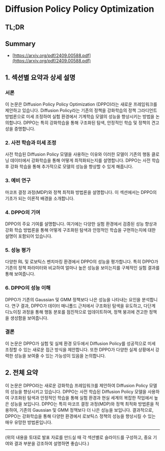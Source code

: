 # Diffusion Policy Policy Optimization
## TL;DR
## Summary
- [https://arxiv.org/pdf/2409.00588.pdf](https://arxiv.org/pdf/2409.00588.pdf)

## 1. 섹션별 요약과 상세 설명

### 서론 
이 논문은 Diffusion Policy Policy Optimization (DPPO)라는 새로운 프레임워크를 제안하고 있습니다. Diffusion Policy라는 기존의 정책을 강화학습의 정책 그라디언트 방법론으로 미세 조정하여 실험 환경에서 기계학습 모델의 성능을 향상시키는 방법을 논의합니다. DPPO는 특히 강화학습을 통해 구조화된 탐색, 안정적인 학습 및 정책의 견고성을 증명합니다.

### 2. 사전 학습과 미세 조정
사전 학습된 Diffusion Policy 모델을 사용하는 이유와 이러한 모델이 기존의 행동 클로닝 데이터에서 강화학습을 통해 어떻게 최적화되는지를 설명합니다. DPPO는 사전 학습 후 강화 학습을 통해 추가적으로 모델의 성능을 향상할 수 있게 해줍니다.

### 3. 예비 연구
마코프 결정 과정(MDP)와 정책 최적화 방법론을 설명합니다. 이 섹션에서는 DPPO의 기초가 되는 이론적 배경을 소개합니다.

### 4. DPPO의 기여
DPPO의 주요 기여를 설명합니다. 여기에는 다양한 실험 환경에서 검증된 성능 향상과 강화 학습 방법론을 통해 어떻게 구조화된 탐색과 안정적인 학습을 구현하는지에 대한 설명이 포함되어 있습니다.

### 5. 성능 평가
다양한 RL 및 로보틱스 벤치마킹 환경에서 DPPO의 성능을 평가합니다. 특히 DPPO가 기존의 정책 파라미터와 비교하여 얼마나 높은 성능을 보이는지를 구체적인 실험 결과를 통해 보여줍니다.

### 6. DPPO의 성능 이해
DPPO가 기존의 Gaussian 및 GMM 정책보다 나은 성능을 나타내는 요인을 분석합니다. 연구 결과, DPPO가 데이터 매니폴드 근처에서 구조화된 탐색을 유도하고, 다단계 디노이징 과정을 통해 행동 분포를 점진적으로 업데이트하며, 정책 붕괴에 견고한 정책을 생성함을 보여줍니다.

### 결론
이 논문은 DPPO가 실험 및 실제 환경 모두에서 Diffusion Policy를 성공적으로 미세 조정할 수 있는 새로운 접근 방식을 제안합니다. 또한 DPPO가 다양한 실제 상황에서 강력한 성능을 보여줄 수 있는 가능성이 있음을 논의합니다.

## 2. 전체 요약

이 논문은 DPPO라는 새로운 강화학습 프레임워크를 제안하여 Diffusion Policy 모델의 성능을 향상시키고 있습니다. DPPO는 사전 학습된 Diffusion Policy 모델을 사용하여 구조화된 탐색과 안정적인 학습을 통해 실험 환경과 현실 세계의 복잡한 작업에서 높은 성능을 보입니다. DPPO는 특히 마코프 결정 과정(MDP)와 정책 최적화 방법론을 적용하여, 기존의 Gaussian 및 GMM 정책보다 더 나은 성능을 보입니다. 결과적으로, DPPO는 강화학습을 통해 다양한 환경에서 로보틱스 정책의 성능을 향상시킬 수 있는 매우 유망한 방법론입니다.

---

(위의 내용을 토대로 발표 자료를 만드실 때 각 섹션별로 슬라이드를 구성하고, 중요 기여와 결과 부분을 강조하여 설명하면 좋습니다.)